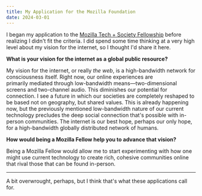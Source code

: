```yaml
---
title: My Application for the Mozilla Foundation
date: 2024-03-01
---
```


I began my application to the [Mozilla Tech + Society Fellowship](https://foundation.mozilla.org/en/what-we-fund/fellowships/fellows-for-tech-and-society/) before realizing I didn't fit the criteria. I did spend some time thinking at a very high level about my vision for the internet, so I thought I'd share it here.

**What is your vision for the internet as a global public resource?**

My vision for the internet, or really *the web*, is a high-bandwidth network for consciousness itself. Right now, our online experiences are primarily mediated through low-bandwidth means—two-dimensional screens and two-channel audio. This diminishes our potential for connection. I see a future in which our societies are completely reshaped to be based not on geography, but shared values. This is already happening now, but the previously mentioned low-bandwidth nature of our current technology precludes the deep social connection that's possible with in-person communities. The internet is our best hope, perhaps our only hope, for a high-bandwidth globally distributed network of humans.

**How would being a Mozilla Fellow help you to advance that vision?**

Being a Mozilla Fellow would allow me to start experimenting with how one might use current technology to create rich, cohesive communities online that rival those that can be found in-person.

---

A bit overwrought, perhaps, but I think that's what these applications call for.
